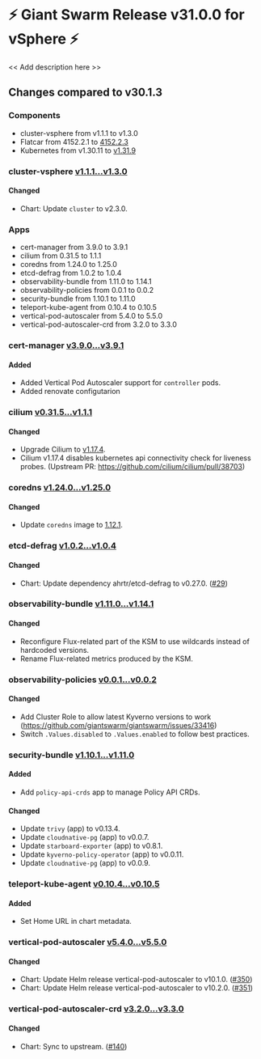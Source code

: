 # :zap: Giant Swarm Release v31.0.0 for vSphere :zap:

<< Add description here >>

## Changes compared to v30.1.3

### Components

- cluster-vsphere from v1.1.1 to v1.3.0
- Flatcar from 4152.2.1 to [4152.2.3](https://www.flatcar-linux.org/releases/#release-4152.2.3)
- Kubernetes from v1.30.11 to [v1.31.9](https://github.com/kubernetes/kubernetes/blob/master/CHANGELOG/CHANGELOG-1.31.md#v1.31.9)

### cluster-vsphere [v1.1.1...v1.3.0](https://github.com/giantswarm/cluster-vsphere/compare/v1.1.1...v1.3.0)

#### Changed

- Chart: Update `cluster` to v2.3.0.

### Apps

- cert-manager from 3.9.0 to 3.9.1
- cilium from 0.31.5 to 1.1.1
- coredns from 1.24.0 to 1.25.0
- etcd-defrag from 1.0.2 to 1.0.4
- observability-bundle from 1.11.0 to 1.14.1
- observability-policies from 0.0.1 to 0.0.2
- security-bundle from 1.10.1 to 1.11.0
- teleport-kube-agent from 0.10.4 to 0.10.5
- vertical-pod-autoscaler from 5.4.0 to 5.5.0
- vertical-pod-autoscaler-crd from 3.2.0 to 3.3.0


### cert-manager [v3.9.0...v3.9.1](https://github.com/giantswarm/cert-manager-app/compare/v3.9.0...v3.9.1)

#### Added

- Added Vertical Pod Autoscaler support for `controller` pods.
- Added renovate configutarion

### cilium [v0.31.5...v1.1.1](https://github.com/giantswarm/cilium-app/compare/v0.31.5...v1.1.1)

#### Changed

- Upgrade Cilium to [v1.17.4](https://github.com/cilium/cilium/releases/tag/v1.17.4).
- Cilium v1.17.4 disables kubernetes api connectivity check for liveness probes. (Upstream PR: https://github.com/cilium/cilium/pull/38703)

### coredns [v1.24.0...v1.25.0](https://github.com/giantswarm/coredns-app/compare/v1.24.0...v1.25.0)

#### Changed

- Update `coredns` image to [1.12.1](https://github.com/coredns/coredns/releases/tag/v1.12.1).

### etcd-defrag [v1.0.2...v1.0.4](https://github.com/giantswarm/etcd-defrag-app/compare/v1.0.2...v1.0.4)

#### Changed

- Chart: Update dependency ahrtr/etcd-defrag to v0.27.0. ([#29](https://github.com/giantswarm/etcd-defrag-app/pull/29))

### observability-bundle [v1.11.0...v1.14.1](https://github.com/giantswarm/observability-bundle/compare/v1.11.0...v1.14.1)

#### Changed

- Reconfigure Flux-related part of the KSM to use wildcards instead of hardcoded versions.
- Rename Flux-related metrics produced by the KSM.

### observability-policies [v0.0.1...v0.0.2](https://github.com/giantswarm/observability-policies-app/compare/v0.0.1...v0.0.2)

#### Changed

- Add Cluster Role to allow latest Kyverno versions to work (https://github.com/giantswarm/giantswarm/issues/33416)
- Switch `.Values.disabled` to `.Values.enabled` to follow best practices.

### security-bundle [v1.10.1...v1.11.0](https://github.com/giantswarm/security-bundle/compare/v1.10.1...v1.11.0)

#### Added

- Add `policy-api-crds` app to manage Policy API CRDs.

#### Changed

- Update `trivy` (app) to v0.13.4.
- Update `cloudnative-pg` (app) to v0.0.7.
- Update `starboard-exporter` (app) to v0.8.1.
- Update `kyverno-policy-operator` (app) to v0.0.11.
- Update `cloudnative-pg` (app) to v0.0.9.

### teleport-kube-agent [v0.10.4...v0.10.5](https://github.com/giantswarm/teleport-kube-agent-app/compare/v0.10.4...v0.10.5)

#### Added

- Set Home URL in chart metadata.

### vertical-pod-autoscaler [v5.4.0...v5.5.0](https://github.com/giantswarm/vertical-pod-autoscaler-app/compare/v5.4.0...v5.5.0)

#### Changed

- Chart: Update Helm release vertical-pod-autoscaler to v10.1.0. ([#350](https://github.com/giantswarm/vertical-pod-autoscaler-app/pull/350))
- Chart: Update Helm release vertical-pod-autoscaler to v10.2.0. ([#351](https://github.com/giantswarm/vertical-pod-autoscaler-app/pull/351))

### vertical-pod-autoscaler-crd [v3.2.0...v3.3.0](https://github.com/giantswarm/vertical-pod-autoscaler-crd/compare/v3.2.0...v3.3.0)

#### Changed

- Chart: Sync to upstream. ([#140](https://github.com/giantswarm/vertical-pod-autoscaler-crd/pull/140))
